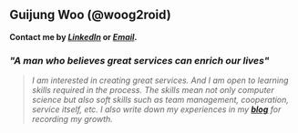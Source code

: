 ## Guijung Woo (@woog2roid)

**Contact me by _[LinkedIn](https://www.linkedin.com/in/woog2roid/)_ or _[Email](mailto:wooguijung@korea.ac.kr)_.**

### **_"A man who believes great services can enrich our lives"_**

> _I am interested in creating great services. And I am open to learning skills required in the process. The skills mean not only computer science but also soft skills such as team management, cooperation, service itself, etc. I also write down my experiences in my **[blog](https://woog2roid.dev)** for recording my growth._
